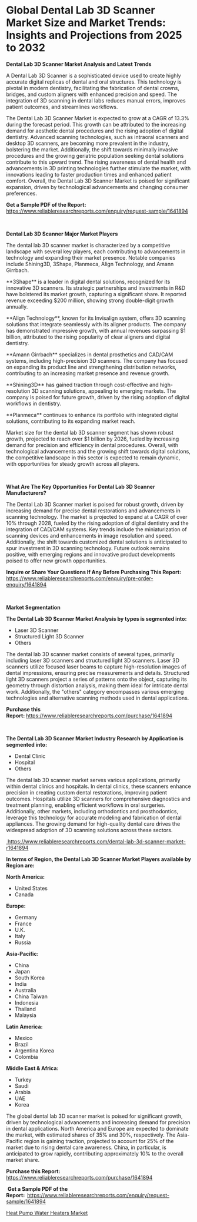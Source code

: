 <p><h1>Global Dental Lab 3D Scanner Market Size and Market Trends: Insights and Projections from 2025 to 2032</h1></p><p><strong>Dental Lab 3D Scanner Market Analysis and Latest Trends</strong></p>
<p><p>A Dental Lab 3D Scanner is a sophisticated device used to create highly accurate digital replicas of dental and oral structures. This technology is pivotal in modern dentistry, facilitating the fabrication of dental crowns, bridges, and custom aligners with enhanced precision and speed. The integration of 3D scanning in dental labs reduces manual errors, improves patient outcomes, and streamlines workflows.</p><p>The Dental Lab 3D Scanner Market is expected to grow at a CAGR of 13.3% during the forecast period. This growth can be attributed to the increasing demand for aesthetic dental procedures and the rising adoption of digital dentistry. Advanced scanning technologies, such as intraoral scanners and desktop 3D scanners, are becoming more prevalent in the industry, bolstering the market. Additionally, the shift towards minimally invasive procedures and the growing geriatric population seeking dental solutions contribute to this upward trend. The rising awareness of dental health and advancements in 3D printing technologies further stimulate the market, with innovations leading to faster production times and enhanced patient comfort. Overall, the Dental Lab 3D Scanner Market is poised for significant expansion, driven by technological advancements and changing consumer preferences.</p></p>
<p><strong>Get a Sample PDF of the Report:&nbsp;</strong> <a href="https://www.reliableresearchreports.com/enquiry/request-sample/1641894?utm_campaign=2737&utm_medium=2&utm_source=Github&utm_content=ia&utm_term=11042025&utm_id=dental-lab-3d-scanner">https://www.reliableresearchreports.com/enquiry/request-sample/1641894</a></p>
<p>&nbsp;</p>
<p><strong>Dental Lab 3D Scanner Major Market Players</strong></p>
<p><p>The dental lab 3D scanner market is characterized by a competitive landscape with several key players, each contributing to advancements in technology and expanding their market presence. Notable companies include Shining3D, 3Shape, Planmeca, Align Technology, and Amann Girrbach.</p><p>**3Shape** is a leader in digital dental solutions, recognized for its innovative 3D scanners. Its strategic partnerships and investments in R&D have bolstered its market growth, capturing a significant share. It reported revenue exceeding $200 million, showing strong double-digit growth annually.</p><p>**Align Technology**, known for its Invisalign system, offers 3D scanning solutions that integrate seamlessly with its aligner products. The company has demonstrated impressive growth, with annual revenues surpassing $1 billion, attributed to the rising popularity of clear aligners and digital dentistry.</p><p>**Amann Girrbach** specializes in dental prosthetics and CAD/CAM systems, including high-precision 3D scanners. The company has focused on expanding its product line and strengthening distribution networks, contributing to an increasing market presence and revenue growth.</p><p>**Shining3D** has gained traction through cost-effective and high-resolution 3D scanning solutions, appealing to emerging markets. The company is poised for future growth, driven by the rising adoption of digital workflows in dentistry.</p><p>**Planmeca** continues to enhance its portfolio with integrated digital solutions, contributing to its expanding market reach.</p><p>Market size for the dental lab 3D scanner segment has shown robust growth, projected to reach over $1 billion by 2026, fueled by increasing demand for precision and efficiency in dental procedures. Overall, with technological advancements and the growing shift towards digital solutions, the competitive landscape in this sector is expected to remain dynamic, with opportunities for steady growth across all players.</p></p>
<p>&nbsp;</p>
<p><strong>What Are The Key Opportunities For Dental Lab 3D Scanner Manufacturers?</strong></p>
<p><p>The Dental Lab 3D Scanner market is poised for robust growth, driven by increasing demand for precise dental restorations and advancements in scanning technology. The market is projected to expand at a CAGR of over 10% through 2028, fueled by the rising adoption of digital dentistry and the integration of CAD/CAM systems. Key trends include the miniaturization of scanning devices and enhancements in image resolution and speed. Additionally, the shift towards customized dental solutions is anticipated to spur investment in 3D scanning technology. Future outlook remains positive, with emerging regions and innovative product developments poised to offer new growth opportunities.</p></p>
<p><strong>Inquire or Share Your Questions If Any Before Purchasing This Report:</strong> <a href="https://www.reliableresearchreports.com/enquiry/pre-order-enquiry/1641894?utm_campaign=2737&utm_medium=2&utm_source=Github&utm_content=ia&utm_term=11042025&utm_id=dental-lab-3d-scanner">https://www.reliableresearchreports.com/enquiry/pre-order-enquiry/1641894</a></p>
<p>&nbsp;</p>
<p><strong>Market Segmentation</strong></p>
<p><strong>The Dental Lab 3D Scanner Market Analysis by types is segmented into:</strong></p>
<p><ul><li>Laser 3D Scanner</li><li>Structured Light 3D Scanner</li><li>Others</li></ul></p>
<p><p>The dental lab 3D scanner market consists of several types, primarily including laser 3D scanners and structured light 3D scanners. Laser 3D scanners utilize focused laser beams to capture high-resolution images of dental impressions, ensuring precise measurements and details. Structured light 3D scanners project a series of patterns onto the object, capturing its geometry through distortion analysis, making them ideal for intricate dental work. Additionally, the "others" category encompasses various emerging technologies and alternative scanning methods used in dental applications.</p></p>
<p><strong>Purchase this Report:&nbsp;</strong><a href="https://www.reliableresearchreports.com/purchase/1641894?utm_campaign=2737&utm_medium=2&utm_source=Github&utm_content=ia&utm_term=11042025&utm_id=dental-lab-3d-scanner">https://www.reliableresearchreports.com/purchase/1641894</a></p>
<p>&nbsp;</p>
<p><strong>The Dental Lab 3D Scanner Market Industry Research by Application is segmented into:</strong></p>
<p><ul><li>Dental Clinic</li><li>Hospital</li><li>Others</li></ul></p>
<p><p>The dental lab 3D scanner market serves various applications, primarily within dental clinics and hospitals. In dental clinics, these scanners enhance precision in creating custom dental restorations, improving patient outcomes. Hospitals utilize 3D scanners for comprehensive diagnostics and treatment planning, enabling efficient workflows in oral surgeries. Additionally, other markets, including orthodontics and prosthodontics, leverage this technology for accurate modeling and fabrication of dental appliances. The growing demand for high-quality dental care drives the widespread adoption of 3D scanning solutions across these sectors.</p></p>
<p><a href="https://www.reliableresearchreports.com/dental-lab-3d-scanner-market-r1641894?utm_campaign=2737&utm_medium=2&utm_source=Github&utm_content=ia&utm_term=11042025&utm_id=dental-lab-3d-scanner">&nbsp;https://www.reliableresearchreports.com/dental-lab-3d-scanner-market-r1641894</a></p>
<p><strong>In terms of Region, the Dental Lab 3D Scanner Market Players available by Region are:</strong></p>
<p>
    <p> <strong> North America: </strong>
        <ul>
            <li>United States</li>
            <li>Canada</li>
        </ul>
        </p> 
    <p> <strong> Europe: </strong>
        <ul>
            <li>Germany</li>
            <li>France</li>
            <li>U.K.</li>
            <li>Italy</li>
            <li>Russia</li>
        </ul>
        </p> 
    <p> <strong> Asia-Pacific: </strong>
        <ul>
            <li>China</li>
            <li>Japan</li>
            <li>South Korea</li>
            <li>India</li>
            <li>Australia</li>
            <li>China Taiwan</li>
            <li>Indonesia</li>
            <li>Thailand</li>
            <li>Malaysia</li>
        </ul>
        </p> 
    <p> <strong> Latin America: </strong>
        <ul>
            <li>Mexico</li>
            <li>Brazil</li>
            <li>Argentina Korea</li>
            <li>Colombia</li>
        </ul>
        </p> 
    <p> <strong> Middle East & Africa: </strong>
        <ul>
            <li>Turkey</li>
            <li>Saudi</li>
            <li>Arabia</li>
            <li>UAE</li>
            <li>Korea</li>
        </ul>
    </p>
    </p>
<p><p>The global dental lab 3D scanner market is poised for significant growth, driven by technological advancements and increasing demand for precision in dental applications. North America and Europe are expected to dominate the market, with estimated shares of 35% and 30%, respectively. The Asia-Pacific region is gaining traction, projected to account for 25% of the market due to rising dental care awareness. China, in particular, is anticipated to grow rapidly, contributing approximately 10% to the overall market share.</p></p>
<p><strong>Purchase this Report: </strong><a href="https://www.reliableresearchreports.com/purchase/1641894?utm_campaign=2737&utm_medium=2&utm_source=Github&utm_content=ia&utm_term=11042025&utm_id=dental-lab-3d-scanner">https://www.reliableresearchreports.com/purchase/1641894</a></p>
<p>&nbsp;<strong>Get a Sample PDF of the Report:&nbsp;&nbsp;</strong><a href="https://www.reliableresearchreports.com/enquiry/request-sample/1641894?utm_campaign=2737&utm_medium=2&utm_source=Github&utm_content=ia&utm_term=11042025&utm_id=dental-lab-3d-scanner">https://www.reliableresearchreports.com/enquiry/request-sample/1641894</a></p>
<p><strong></strong></p>
<p><p><a href="https://github.com/lehumiston1971679/Market-Research-Report-List-1/blob/main/heat-pump-water-heaters-market.md?utm_campaign=2737&utm_medium=2&utm_source=Github&utm_content=ia&utm_term=11042025&utm_id=dental-lab-3d-scanner">Heat Pump Water Heaters Market</a></p></p>
